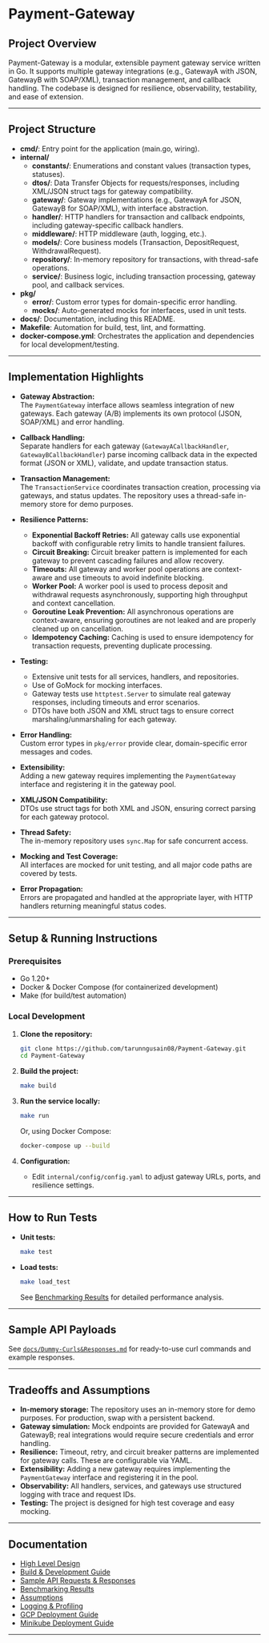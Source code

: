 # Payment-Gateway

## Project Overview

Payment-Gateway is a modular, extensible payment gateway service written in Go. It supports multiple gateway integrations (e.g., GatewayA with JSON, GatewayB with SOAP/XML), transaction management, and callback handling. The codebase is designed for resilience, observability, testability, and ease of extension.

---

## Project Structure

- **cmd/**: Entry point for the application (main.go, wiring).
- **internal/**
  - **constants/**: Enumerations and constant values (transaction types, statuses).
  - **dtos/**: Data Transfer Objects for requests/responses, including XML/JSON struct tags for gateway compatibility.
  - **gateway/**: Gateway implementations (e.g., GatewayA for JSON, GatewayB for SOAP/XML), with interface abstraction.
  - **handler/**: HTTP handlers for transaction and callback endpoints, including gateway-specific callback handlers.
  - **middleware/**: HTTP middleware (auth, logging, etc.).
  - **models/**: Core business models (Transaction, DepositRequest, WithdrawalRequest).
  - **repository/**: In-memory repository for transactions, with thread-safe operations.
  - **service/**: Business logic, including transaction processing, gateway pool, and callback services.
- **pkg/**
  - **error/**: Custom error types for domain-specific error handling.
  - **mocks/**: Auto-generated mocks for interfaces, used in unit tests.
- **docs/**: Documentation, including this README.
- **Makefile**: Automation for build, test, lint, and formatting.
- **docker-compose.yml**: Orchestrates the application and dependencies for local development/testing.

---

## Implementation Highlights

- **Gateway Abstraction:**  
  The `PaymentGateway` interface allows seamless integration of new gateways. Each gateway (A/B) implements its own protocol (JSON, SOAP/XML) and error handling.

- **Callback Handling:**  
  Separate handlers for each gateway (`GatewayACallbackHandler`, `GatewayBCallbackHandler`) parse incoming callback data in the expected format (JSON or XML), validate, and update transaction status.

- **Transaction Management:**  
  The `TransactionService` coordinates transaction creation, processing via gateways, and status updates. The repository uses a thread-safe in-memory store for demo purposes.

- **Resilience Patterns:**  
  - **Exponential Backoff Retries:** All gateway calls use exponential backoff with configurable retry limits to handle transient failures.
  - **Circuit Breaking:** Circuit breaker pattern is implemented for each gateway to prevent cascading failures and allow recovery.
  - **Timeouts:** All gateway and worker pool operations are context-aware and use timeouts to avoid indefinite blocking.
  - **Worker Pool:** A worker pool is used to process deposit and withdrawal requests asynchronously, supporting high throughput and context cancellation.
  - **Goroutine Leak Prevention:** All asynchronous operations are context-aware, ensuring goroutines are not leaked and are properly cleaned up on cancellation.
  - **Idempotency Caching:** Caching is used to ensure idempotency for transaction requests, preventing duplicate processing.

- **Testing:**  
  - Extensive unit tests for all services, handlers, and repositories.
  - Use of GoMock for mocking interfaces.
  - Gateway tests use `httptest.Server` to simulate real gateway responses, including timeouts and error scenarios.
  - DTOs have both JSON and XML struct tags to ensure correct marshaling/unmarshaling for each gateway.

- **Error Handling:**  
  Custom error types in `pkg/error` provide clear, domain-specific error messages and codes.

- **Extensibility:**  
  Adding a new gateway requires implementing the `PaymentGateway` interface and registering it in the gateway pool.

- **XML/JSON Compatibility:**  
  DTOs use struct tags for both XML and JSON, ensuring correct parsing for each gateway protocol.

- **Thread Safety:**  
  The in-memory repository uses `sync.Map` for safe concurrent access.

- **Mocking and Test Coverage:**  
  All interfaces are mocked for unit testing, and all major code paths are covered by tests.

- **Error Propagation:**  
  Errors are propagated and handled at the appropriate layer, with HTTP handlers returning meaningful status codes.

---

## Setup & Running Instructions

### Prerequisites

- Go 1.20+
- Docker & Docker Compose (for containerized development)
- Make (for build/test automation)

### Local Development

1. **Clone the repository:**
   ```sh
   git clone https://github.com/tarunngusain08/Payment-Gateway.git
   cd Payment-Gateway
   ```

2. **Build the project:**
   ```sh
   make build
   ```

3. **Run the service locally:**
   ```sh
   make run
   ```
   Or, using Docker Compose:
   ```sh
   docker-compose up --build
   ```

4. **Configuration:**
   - Edit `internal/config/config.yaml` to adjust gateway URLs, ports, and resilience settings.

---

## How to Run Tests

- **Unit tests:**
  ```sh
  make test
  ```

- **Load tests:**
  ```sh
  make load_test
  ```
  See [Benchmarking Results](docs/Benchmarking-Results.md) for detailed performance analysis.

---

## Sample API Payloads

See [`docs/Dummy-Curls&Responses.md`](docs/Dummy-Curls&Responses.md) for ready-to-use curl commands and example responses.

---

## Tradeoffs and Assumptions

- **In-memory storage:** The repository uses an in-memory store for demo purposes. For production, swap with a persistent backend.
- **Gateway simulation:** Mock endpoints are provided for GatewayA and GatewayB; real integrations would require secure credentials and error handling.
- **Resilience:** Timeout, retry, and circuit breaker patterns are implemented for gateway calls. These are configurable via YAML.
- **Extensibility:** Adding a new gateway requires implementing the `PaymentGateway` interface and registering it in the pool.
- **Observability:** All handlers, services, and gateways use structured logging with trace and request IDs.
- **Testing:** The project is designed for high test coverage and easy mocking.

---

## Documentation
- [High Level Design](docs/High-Level-Design.md)
- [Build & Development Guide](docs/Build-Steps.md)
- [Sample API Requests & Responses](docs/Dummy-Curls&Responses.md)
- [Benchmarking Results](docs/Benchmarking-Results.md)
- [Assumptions](docs/Assumptions.md)
- [Logging & Profiling](docs/LoggingAndProfiling.md)
- [GCP Deployment Guide](docs/GCP-Deployment.md)
- [Minikube Deployment Guide](docs/Minikube-Deployment.md)

---
